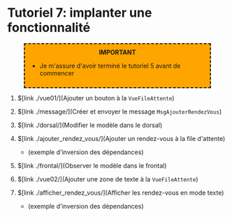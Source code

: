 # Tutoriel 7: implanter une fonctionnalité

<center>
<div style="background-color:orange;width:80%;border:2px dashed black;padding:10px">
<strong>IMPORTANT</strong>
<div style="text-align:left">
<ul>
<li>Je m'assure d'avoir terminé le tutoriel 5 avant de commencer
</ul>
</div>
</center>

1. $[link ./vue01/](Ajouter un bouton à la `VueFileAttente`)

1. $[link ./message/](Créer et envoyer le message `MsgAjouterRendezVous`)

1. $[link ./dorsal/](Modifier le modèle dans le dorsal) 

1. $[link ./ajouter_rendez_vous/](Ajouter un rendez-vous à la file d'attente) 
    * (exemple d'inversion des dépendances)

1. $[link ./frontal/](Observer le modèle dans le frontal)

1. $[link ./vue02/](Ajouter une zone de texte à la `VueFileAttente`)

1. $[link ./afficher_rendez_vous/](Afficher les rendez-vous en mode texte) 
    * (exemple d'inversion des dépendances)

